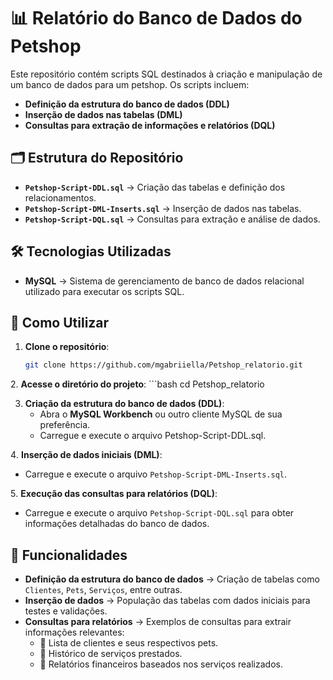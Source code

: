 # 📊 Relatório do Banco de Dados do Petshop  

Este repositório contém scripts SQL destinados à criação e manipulação de um banco de dados para um petshop. Os scripts incluem:

- **Definição da estrutura do banco de dados (DDL)**  
- **Inserção de dados nas tabelas (DML)**  
- **Consultas para extração de informações e relatórios (DQL)**  

## 🗂️ Estrutura do Repositório  

- **`Petshop-Script-DDL.sql`** → Criação das tabelas e definição dos relacionamentos.  
- **`Petshop-Script-DML-Inserts.sql`** → Inserção de dados nas tabelas.  
- **`Petshop-Script-DQL.sql`** → Consultas para extração e análise de dados.  

## 🛠️ Tecnologias Utilizadas  

- **MySQL** → Sistema de gerenciamento de banco de dados relacional utilizado para executar os scripts SQL.  

## 🚀 Como Utilizar  

1. **Clone o repositório**:
   
   ```bash 
   git clone https://github.com/mgabriiella/Petshop_relatorio.git
   
2️. **Acesse o diretório do projeto**:
    ```bash 
   cd Petshop_relatorio
   
3. **Criação da estrutura do banco de dados (DDL)**:
   - Abra o **MySQL Workbench** ou outro cliente MySQL de sua preferência.  
   - Carregue e execute o arquivo Petshop-Script-DDL.sql.  

4️. **Inserção de dados iniciais (DML)**:
   - Carregue e execute o arquivo `Petshop-Script-DML-Inserts.sql`.  

5️. **Execução das consultas para relatórios (DQL)**:
   - Carregue e execute o arquivo `Petshop-Script-DQL.sql` para obter informações detalhadas do banco de dados.  

## 📝 Funcionalidades  

- **Definição da estrutura do banco de dados** → Criação de tabelas como `Clientes`, `Pets`, `Serviços`, entre outras.  
- **Inserção de dados** → População das tabelas com dados iniciais para testes e validações.  
- **Consultas para relatórios** → Exemplos de consultas para extrair informações relevantes:  
  - 📌 Lista de clientes e seus respectivos pets.  
  - 📌 Histórico de serviços prestados.  
  - 📌 Relatórios financeiros baseados nos serviços realizados.  



